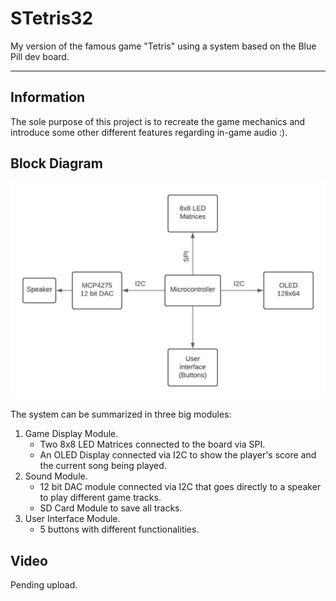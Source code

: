 # STetris32
My version of the famous game "Tetris" using a system based on the Blue Pill dev board.

---
## Information
The sole purpose of this project is to recreate the game mechanics and introduce some other different features regarding in-game audio :). 
## Block Diagram
![block_diagram](Docs/Imgs/block_diagram.jpeg)

The system can be summarized in three big modules:
1. Game Display Module.
    - Two 8x8 LED Matrices connected to the board via SPI.
    - An OLED Display connected via I2C to show the player's score and the current song being played.
2. Sound Module.
    - 12 bit DAC module connected via I2C that goes directly to a speaker to play different game tracks.
    - SD Card Module to save all tracks.
3. User Interface Module.
    - 5 buttons with different functionalities.
## Video

Pending upload.
